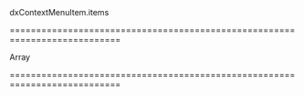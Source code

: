 <!--id-->dxContextMenuItem.items<!--/id-->
===========================================================================
<!--type-->Array<dxContextMenuItem><!--/type-->
===========================================================================

